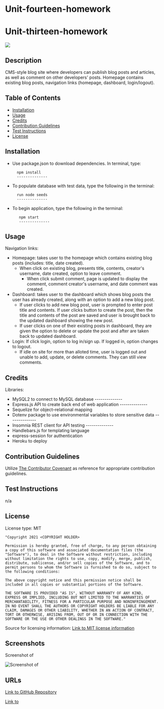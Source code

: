 # Unit-fourteen-homework

# Unit-thirteen-homework

<img src='https://img.shields.io/badge/License-MIT-yellow.svg'>

## Description
CMS-style blog site where developers can publish blog posts and articles, as well as comment on other developers' posts. Homepage contains existing blog posts, navigation links (homepage, dashboard, login/logout). 
  
## Table of Contents 
 - [Installation](#installation)
 - [Usage](#usage)
 - [Credits](#credits)
 - [Contribution Guidelines](#contribution-guidelines)
 - [Test Instructions](#test-instructions)
 - [License](#license)

## Installation
* Use package.json to download dependencies. In terminal, type:

        npm install
        --------------
* To populate database with test data, type the following in the terminal:
    
        run node seeds
        --------------
* To begin application, type the following in the terminal:
        
         npm start
         --------------


## Usage
Navigation links:
* Homepage: takes user to the homepage which contains existing blog posts (includes: title, date created). 
    * When click on existing blog, presents title, contents, creator's username, date created, option to leave comment.
        * When click submit comment, page is updated to display the comment, comment creator's username, and date comment was created.
* Dashboard: takes user to the dashboard which shows blog posts the user has already created, along with an option to add a new blog post. 
    * If user clicks to add new blog post, user is prompted to enter post title and contents. If user clicks button to create the post, then the title and contents of the post are saved and user is brought back to the updated dashboard showing the new post.
    * If user clicks on one of their existing posts in dashboard, they are given the option to delete or update the post and after are taken back to updated dashboard.
* Login: If click login, option to log in/sign up. If logged in, option changes to logout. 
    * If idle on site for more than alloted time, user is logged out and unable to add, update, or delete comments. They can still view comments. 

## Credits
Libraries:
* MySQL2 to connect to MySQL database --------------
* Express.js API to create back end of web application --------------
* Sequelize for object–relational mapping
* Dotenv package to use environmental variables to store sensitive data --------------
* Insomnia REST client for API testing --------------
* Handlebars.js for templating language
* express-session for authentication 
* Heroku to deploy

## Contribution Guidelines
Utilize <a href= "https://www.contributor-covenant.org/version/2/0/code_of_conduct/code_of_conduct.md">The Contributor Covenant</a> as reference for appropriate contribution guidelines.

## Test Instructions
n/a

## License
License type: MIT

    "Copyright 2021 <COPYRIGHT HOLDER>

    Permission is hereby granted, free of charge, to any person obtaining a copy of this software and associated documentation files (the "Software"), to deal in the Software without restriction, including without limitation the rights to use, copy, modify, merge, publish, distribute, sublicense, and/or sell copies of the Software, and to permit persons to whom the Software is furnished to do so, subject to the following conditions:
    
    The above copyright notice and this permission notice shall be included in all copies or substantial portions of the Software.
    
    THE SOFTWARE IS PROVIDED "AS IS", WITHOUT WARRANTY OF ANY KIND, EXPRESS OR IMPLIED, INCLUDING BUT NOT LIMITED TO THE WARRANTIES OF MERCHANTABILITY, FITNESS FOR A PARTICULAR PURPOSE AND NONINFRINGEMENT. IN NO EVENT SHALL THE AUTHORS OR COPYRIGHT HOLDERS BE LIABLE FOR ANY CLAIM, DAMAGES OR OTHER LIABILITY, WHETHER IN AN ACTION OF CONTRACT, TORT OR OTHERWISE, ARISING FROM, OUT OF OR IN CONNECTION WITH THE SOFTWARE OR THE USE OR OTHER DEALINGS IN THE SOFTWARE."

Source for licensing information: <a href="https://opensource.org/licenses/MIT">Link to MIT license information</a>

## Screenshots

Screenshot of 

<img src='' alt = 'Screenshot of '>


## URLs
<a href="https://github.com/mlward639/Unit-fourteen-homework">Link to GitHub Repository</a>

<a href="">Link to </a>